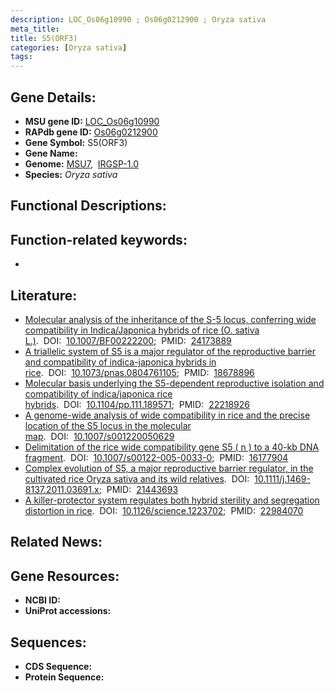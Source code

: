 ```yaml
---
description: LOC_Os06g10990 ; Os06g0212900 ; Oryza sativa
meta_title:
title: S5(ORF3)
categories: [Oryza sativa]
tags: 
---
```


## Gene Details:
- **MSU gene ID:** [LOC_Os06g10990](http://rice.uga.edu/cgi-bin/ORF_infopage.cgi?orf=LOC_Os06g10990)  
- **RAPdb gene ID:** [Os06g0212900](https://rapdb.dna.affrc.go.jp/locus/?name=Os06g0212900)  
- **Gene Symbol:** S5(ORF3)
- **Gene Name:**
- **Genome:**  [MSU7](http://rice.uga.edu/),&nbsp;&nbsp;[IRGSP-1.0](https://rapdb.dna.affrc.go.jp/download/irgsp1.html)
- **Species:** *Oryza sativa*

## Functional Descriptions:

## Function-related keywords:
   - [](/tags//)

## Literature:
   - [Molecular analysis of the inheritance of the S-5 locus, conferring wide compatibility in Indica/Japonica hybrids of rice (O. sativa L.)](https://www.doi.org/10.1007/BF00222200).&nbsp;&nbsp;DOI:&nbsp;&nbsp;[10.1007/BF00222200](https://www.doi.org/10.1007/BF00222200);&nbsp;&nbsp;PMID:&nbsp;&nbsp;[24173889](https://pubmed.ncbi.nlm.nih.gov/24173889/)
   - [A triallelic system of S5 is a major regulator of the reproductive barrier and compatibility of indica-japonica hybrids in rice](https://www.doi.org/10.1073/pnas.0804761105).&nbsp;&nbsp;DOI:&nbsp;&nbsp;[10.1073/pnas.0804761105](https://www.doi.org/10.1073/pnas.0804761105);&nbsp;&nbsp;PMID:&nbsp;&nbsp;[18678896](https://pubmed.ncbi.nlm.nih.gov/18678896/)
   - [Molecular basis underlying the S5-dependent reproductive isolation and compatibility of indica/japonica rice hybrids](https://www.doi.org/10.1104/pp.111.189571).&nbsp;&nbsp;DOI:&nbsp;&nbsp;[10.1104/pp.111.189571](https://www.doi.org/10.1104/pp.111.189571);&nbsp;&nbsp;PMID:&nbsp;&nbsp;[22218926](https://pubmed.ncbi.nlm.nih.gov/22218926/)
   - [A genome-wide analysis of wide compatibility in rice and the precise location of the S5 locus in the molecular map](https://www.doi.org/10.1007/s001220050629).&nbsp;&nbsp;DOI:&nbsp;&nbsp;[10.1007/s001220050629](https://www.doi.org/10.1007/s001220050629)
   - [Delimitation of the rice wide compatibility gene S5 ( n ) to a 40-kb DNA fragment](https://www.doi.org/10.1007/s00122-005-0033-0).&nbsp;&nbsp;DOI:&nbsp;&nbsp;[10.1007/s00122-005-0033-0](https://www.doi.org/10.1007/s00122-005-0033-0);&nbsp;&nbsp;PMID:&nbsp;&nbsp;[16177904](https://pubmed.ncbi.nlm.nih.gov/16177904/)
   - [Complex evolution of S5, a major reproductive barrier regulator, in the cultivated rice Oryza sativa and its wild relatives](https://www.doi.org/10.1111/j.1469-8137.2011.03691.x).&nbsp;&nbsp;DOI:&nbsp;&nbsp;[10.1111/j.1469-8137.2011.03691.x](https://www.doi.org/10.1111/j.1469-8137.2011.03691.x);&nbsp;&nbsp;PMID:&nbsp;&nbsp;[21443693](https://pubmed.ncbi.nlm.nih.gov/21443693/)
   - [A killer-protector system regulates both hybrid sterility and segregation distortion in rice](https://www.doi.org/10.1126/science.1223702).&nbsp;&nbsp;DOI:&nbsp;&nbsp;[10.1126/science.1223702](https://www.doi.org/10.1126/science.1223702);&nbsp;&nbsp;PMID:&nbsp;&nbsp;[22984070](https://pubmed.ncbi.nlm.nih.gov/22984070/)

## Related News:

## Gene Resources:
- **NCBI ID:**  []()
- **UniProt accessions:** [](https://www.uniprot.org/uniprotkb//entry)

## Sequences:
- **CDS Sequence:**
- **Protein Sequence:**
